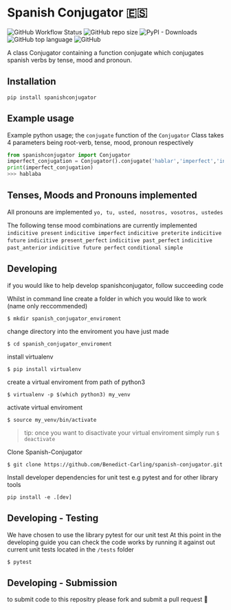 # Spanish Conjugator 🇪🇸
![GitHub Workflow Status](https://img.shields.io/github/workflow/status/Imperial-iGEM/DJANGO-Assembly-Methods/Django%20CI)
![GitHub repo size](https://img.shields.io/github/repo-size/Benedict-Carling/spanish-conjugator)
![PyPI - Downloads](https://img.shields.io/pypi/dm/spanishconjugator)
![GitHub top language](https://img.shields.io/github/languages/top/Benedict-Carling/spanish-conjugator)
![GitHub](https://img.shields.io/github/license/Benedict-Carling/spanish-conjugator)


A class Conjugator containing a function conjugate which conjugates spanish verbs by tense, mood and pronoun. 

## Installation
`pip install spanishconjugator`

## Example usage
Example python usage; the `conjugate` function of the `Conjugator` Class takes 4 parameters being root-verb, tense, mood, pronoun respectively  
```python
from spanishconjugator import Conjugator
imperfect_conjugation = Conjugator().conjugate('hablar','imperfect','indicitive','yo')
print(imperfect_conjugation)
>>> hablaba
```

## Tenses, Moods and Pronouns implemented

All pronouns are implemented
```yo, tu, usted, nosotros, vosotros, ustedes```

The following tense mood combinations are currently implemented
```indicitive present```
```indicitive imperfect```
```indicitive preterite```
```indicitive future```
```indicitive present_perfect```
```indicitive past_perfect```
```indicitive past_anterior```
```indicitive future perfect```
```conditional simple```



## Developing
if you would like to help develop spanishconjugator, follow succeeding code

Whilst in command line create a folder in which you would like to work (name only reccommended)

`$ mkdir spanish_conjugator_enviroment`

change directory into the enviroment you have just made

`$ cd spanish_conjugator_enviroment`

install virtualenv

`$ pip install virtualenv`

create a virtual enviroment from path of python3

`$ virtualenv -p $(which python3) my_venv`

activate virtual enviroment

`$ source my_venv/bin/activate`

> tip: once you want to disactivate your virtual enviroment simply run `$ deactivate`

Clone Spanish-Conjugator

`$ git clone https://github.com/Benedict-Carling/spanish-conjugator.git`

Install developer dependencies for unit test e.g pytest and for other library tools

`pip install -e .[dev]`

## Developing - Testing

We have chosen to use the library pytest for our unit test
At this point in the developing guide you can check the code works by running it against out current unit tests located in the `/tests` folder

`$ pytest`

## Developing - Submission

to submit code to this repositry please fork and submit a pull request 🚀


